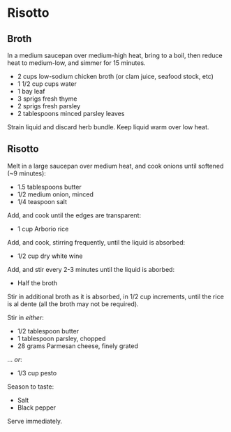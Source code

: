 # Risotto

## Broth

In a medium saucepan over medium-high heat, bring to a boil, then reduce heat to medium-low, and simmer for 15 minutes.

- 2 cups low-sodium chicken broth (or clam juice, seafood stock, etc)
- 1 1/2 cup cups water
- 1 bay leaf
- 3 sprigs fresh thyme
- 2 sprigs fresh parsley
- 2 tablespoons minced parsley leaves

Strain liquid and discard herb bundle. Keep liquid warm over low heat.

## Risotto

Melt in a large saucepan over medium heat, and cook onions until softened (~9 minutes):

- 1.5 tablespoons butter
- 1/2 medium onion, minced
- 1/4 teaspoon salt

Add, and cook until the edges are transparent:

- 1 cup Arborio rice

Add, and cook, stirring frequently, until the liquid is absorbed:

- 1/2 cup dry white wine

Add, and stir every 2-3 minutes until the liquid is aborbed:

- Half the broth

Stir in additional broth as it is absorbed, in 1/2 cup increments, until the rice is al dente (all the broth may not be required).

Stir in *either*:

- 1/2 tablespoon butter
- 1 tablespoon parsley, chopped
- 28 grams Parmesan cheese, finely grated

... *or*:

- 1/3 cup pesto

Season to taste:

- Salt
- Black pepper

Serve immediately.
